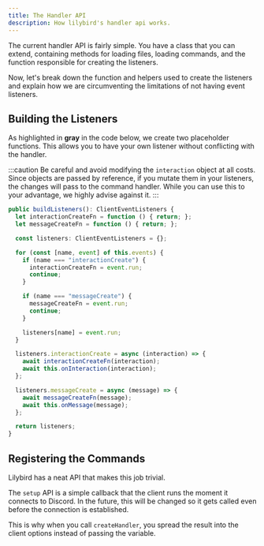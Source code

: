 ```yaml
---
title: The Handler API
description: How lilybird's handler api works.
---
```


The current handler API is fairly simple. You have a class that you can extend, containing methods for loading files, loading commands, and the function responsible for creating the listeners.

Now, let's break down the function and helpers used to create the listeners and explain how we are circumventing the limitations of not having event listeners.

## Building the Listeners

As highlighted in **gray** in the code below, we create two placeholder functions. This allows you to have your own listener without conflicting with the handler.

:::caution
Be careful and avoid modifying the `interaction` object at all costs. Since objects are passed by reference, if you mutate them in your listeners, the changes will pass to the command handler. While you can use this to your advantage, we highly advise against it.
:::

```ts {2, 3}
public buildListeners(): ClientEventListeners {
  let interactionCreateFn = function () { return; };
  let messageCreateFn = function () { return; };

  const listeners: ClientEventListeners = {};

  for (const [name, event] of this.events) {
    if (name === "interactionCreate") {
      interactionCreateFn = event.run;
      continue;
    }

    if (name === "messageCreate") {
      messageCreateFn = event.run;
      continue;
    }

    listeners[name] = event.run;
  }

  listeners.interactionCreate = async (interaction) => {
    await interactionCreateFn(interaction);
    await this.onInteraction(interaction);
  };

  listeners.messageCreate = async (message) => {
    await messageCreateFn(message);
    await this.onMessage(message);
  };

  return listeners;
}
```

## Registering the Commands

Lilybird has a neat API that makes this job trivial.

The `setup` API is a simple callback that the client runs the moment it connects to Discord. In the future, this will be changed so it gets called even before the connection is established.

This is why when you call `createHandler`, you spread the result into the client options instead of passing the variable.